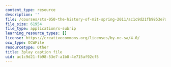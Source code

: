 ```yaml
---
content_type: resource
description: ''
file: /courses/sts-050-the-history-of-mit-spring-2011/ac1c9d21fb9853e7a1b84e715af92cf5_YKT-vSm4Nxw.vtt
file_size: 61954
file_type: application/x-subrip
learning_resource_types: []
license: https://creativecommons.org/licenses/by-nc-sa/4.0/
ocw_type: OCWFile
resourcetype: Other
title: 3play caption file
uid: ac1c9d21-fb98-53e7-a1b8-4e715af92cf5
---
```

